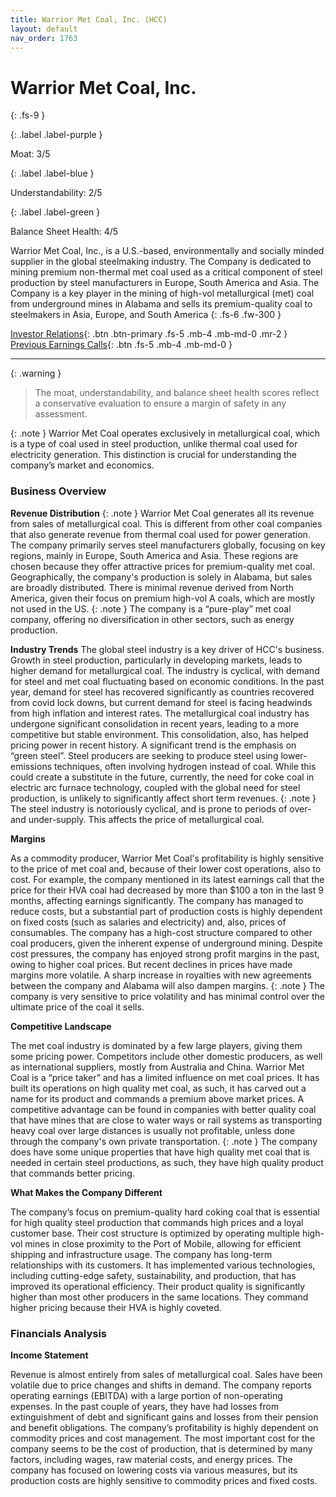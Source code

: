 ```yaml
---
title: Warrior Met Coal, Inc. (HCC)
layout: default
nav_order: 1763
---
```


# Warrior Met Coal, Inc.
{: .fs-9 }

{: .label .label-purple }

Moat: 3/5

{: .label .label-blue }

Understandability: 2/5

{: .label .label-green }

Balance Sheet Health: 4/5

Warrior Met Coal, Inc., is a U.S.-based, environmentally and socially minded supplier in the global steelmaking industry. The Company is dedicated to mining premium non-thermal met coal used as a critical component of steel production by steel manufacturers in Europe, South America and Asia. The Company is a key player in the mining of high-vol metallurgical (met) coal from underground mines in Alabama and sells its premium-quality coal to steelmakers in Asia, Europe, and South America
{: .fs-6 .fw-300 }

[Investor Relations](https://www.google.com/search?q=HCC+investor+relations){: .btn .btn-primary .fs-5 .mb-4 .mb-md-0 .mr-2 }
[Previous Earnings Calls](https://discountingcashflows.com/company/HCC/transcripts/){: .btn .fs-5 .mb-4 .mb-md-0 }

---

{: .warning }
>The moat, understandability, and balance sheet health scores reflect a conservative evaluation to ensure a margin of safety in any assessment.



{: .note }
Warrior Met Coal operates exclusively in metallurgical coal, which is a type of coal used in steel production, unlike thermal coal used for electricity generation. This distinction is crucial for understanding the company’s market and economics.

### Business Overview

**Revenue Distribution**
{: .note }
Warrior Met Coal generates all its revenue from sales of metallurgical coal. This is different from other coal companies that also generate revenue from thermal coal used for power generation.
The company primarily serves steel manufacturers globally, focusing on key regions, mainly in Europe, South America and Asia. These regions are chosen because they offer attractive prices for premium-quality met coal.
Geographically, the company's production is solely in Alabama, but sales are broadly distributed. There is minimal revenue derived from North America, given their focus on premium high-vol A coals, which are mostly not used in the US.
{: .note }
The company is a “pure-play” met coal company, offering no diversification in other sectors, such as energy production.

**Industry Trends**
The global steel industry is a key driver of HCC's business. Growth in steel production, particularly in developing markets, leads to higher demand for metallurgical coal.
The industry is cyclical, with demand for steel and met coal fluctuating based on economic conditions. In the past year, demand for steel has recovered significantly as countries recovered from covid lock downs, but current demand for steel is facing headwinds from high inflation and interest rates.
The metallurgical coal industry has undergone significant consolidation in recent years, leading to a more competitive but stable environment. This consolidation, also, has helped pricing power in recent history.
A significant trend is the emphasis on “green steel”. Steel producers are seeking to produce steel using lower-emissions techniques, often involving hydrogen instead of coal. While this could create a substitute in the future, currently, the need for coke coal in electric arc furnace technology, coupled with the global need for steel production, is unlikely to significantly affect short term revenues.
{: .note }
The steel industry is notoriously cyclical, and is prone to periods of over-and under-supply. This affects the price of metallurgical coal.

**Margins**

As a commodity producer, Warrior Met Coal's profitability is highly sensitive to the price of met coal and, because of their lower cost operations, also to cost. For example, the company mentioned in its latest earnings call that the price for their HVA coal had decreased by more than $100 a ton in the last 9 months, affecting earnings significantly. 
The company has managed to reduce costs, but a substantial part of production costs is highly dependent on fixed costs (such as salaries and electricity) and, also, prices of consumables. 
The company has a high-cost structure compared to other coal producers, given the inherent expense of underground mining.
Despite cost pressures, the company has enjoyed strong profit margins in the past, owing to higher coal prices. But recent declines in prices have made margins more volatile. A sharp increase in royalties with new agreements between the company and Alabama will also dampen margins.
{: .note }
The company is very sensitive to price volatility and has minimal control over the ultimate price of the coal it sells.

**Competitive Landscape**

The met coal industry is dominated by a few large players, giving them some pricing power. Competitors include other domestic producers, as well as international suppliers, mostly from Australia and China.
Warrior Met Coal is a “price taker” and has a limited influence on met coal prices. It has built its operations on high quality met coal, as such, it has carved out a name for its product and commands a premium above market prices.
A competitive advantage can be found in companies with better quality coal that have mines that are close to water ways or rail systems as transporting heavy coal over large distances is usually not profitable, unless done through the company's own private transportation.
{: .note }
The company does have some unique properties that have high quality met coal that is needed in certain steel productions, as such, they have high quality product that commands better pricing.

**What Makes the Company Different**

The company’s focus on premium-quality hard coking coal that is essential for high quality steel production that commands high prices and a loyal customer base. 
Their cost structure is optimized by operating multiple high-vol mines in close proximity to the Port of Mobile, allowing for efficient shipping and infrastructure usage.
The company has long-term relationships with its customers.
It has implemented various technologies, including cutting-edge safety, sustainability, and production, that has improved its operational efficiency.
Their product quality is significantly higher than most other producers in the same locations. They command higher pricing because their HVA is highly coveted.

### Financials Analysis

**Income Statement**

Revenue is almost entirely from sales of metallurgical coal. Sales have been volatile due to price changes and shifts in demand.
The company reports operating earnings (EBITDA) with a large portion of non-operating expenses. In the past couple of years, they have had losses from extinguishment of debt and significant gains and losses from their pension and benefit obligations.
The company’s profitability is highly dependent on commodity prices and cost management.
The most important cost for the company seems to be the cost of production, that is determined by many factors, including wages, raw material costs, and energy prices. The company has focused on lowering costs via various measures, but its production costs are highly sensitive to commodity prices and fixed costs.
